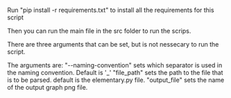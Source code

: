 Run "pip install -r requirements.txt" to install all the requirements for this script

Then you can run the main file in the src folder to run the scrips.


There are three arguments that can be set, but is not nessecary to run the script. 

The arguments are:
"--naming-convention" sets which separator is used in the naming convention. Default is '_'
"file_path" sets the path to the file that is to be parsed. default is the elementary.py file. 
"output_file" sets the name of the output graph png file.
